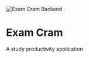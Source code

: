![Exam Cram Backend](https://github.com/sinnovah/exam-cram/actions/workflows/backend-tests.yml/badge.svg)

# Exam Cram

A study productivity application

